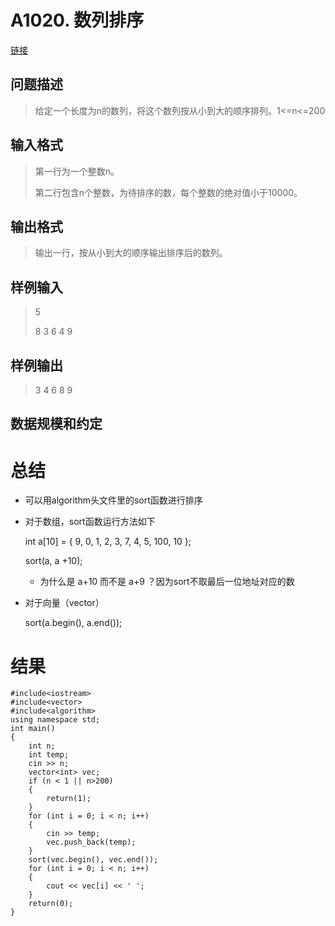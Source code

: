 # A1020. 数列排序
[链接](http://www.tsinsen.com/A1020)
## 问题描述
>给定一个长度为n的数列，将这个数列按从小到大的顺序排列。1<=n<=200
## 输入格式
>第一行为一个整数n。
>
>第二行包含n个整数，为待排序的数，每个整数的绝对值小于10000。
## 输出格式
>输出一行，按从小到大的顺序输出排序后的数列。
## 样例输入
>5
>
>8 3 6 4 9
## 样例输出
>3 4 6 8 9
## 数据规模和约定
# 总结
- 可以用algorithm头文件里的sort函数进行排序
- 对于数组，sort函数运行方法如下

    int a[10] = { 9, 0, 1, 2, 3, 7, 4, 5, 100, 10 };

    sort(a, a +10);

	- 为什么是 a+10 而不是 a+9 ？因为sort不取最后一位地址对应的数

- 对于向量（vector）

    sort(a.begin(), a.end());

# 结果
    #include<iostream>
    #include<vector>
    #include<algorithm>
    using namespace std;
    int main()
    {
    	int n;
    	int temp;
    	cin >> n;
    	vector<int> vec;
    	if (n < 1 || n>200)
    	{
    		return(1);
    	}
    	for (int i = 0; i < n; i++)
    	{
    		cin >> temp;
    		vec.push_back(temp);
    	}
    	sort(vec.begin(), vec.end());
    	for (int i = 0; i < n; i++)
    	{
    		cout << vec[i] << ' ';
    	}
    	return(0);
    }